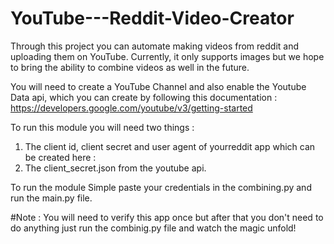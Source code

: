 # YouTube---Reddit-Video-Creator
Through this project you can automate making videos from reddit and uploading them on YouTube. Currently, it only supports images but we hope to bring the ability to combine videos as well in the future.

You will need to create a YouTube Channel and also enable the Youtube Data api, which you can create by following this documentation : https://developers.google.com/youtube/v3/getting-started

To run this module you will need two things : 
1) The client id, client secret and user agent of yourreddit app which can be created here : 
2) The client_secret.json from the youtube api. 

To run the module Simple paste your credentials in the combining.py and run the main.py file.

#Note : You will need to verify this app once but after that you don't need to do anything just run the combinig.py file and watch the magic unfold!
